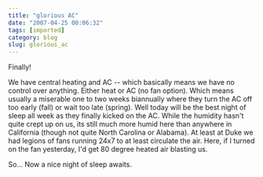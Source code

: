```yaml
---
title: "glorious AC"
date: "2007-04-25 00:06:32"
tags: [imported]
category: blog
slug: glorious_ac
---
```


Finally!

We have central heating and AC -- which basically means we have no control over anything. Either heat or AC (no fan option). Which means usually a miserable one to two weeks biannually where they turn the AC off too early (fall) or wait too late (spring). Well today will be the best night of sleep all week as they finally kicked on the AC. While the humidity hasn't quite crept up on us, its still much more humid here than anywhere in California (though not quite North Carolina or Alabama). At least at Duke we had legions of fans running 24x7 to at least circulate the air. Here, if I turned on the fan yesterday, I'd get 80 degree heated air blasting us.

So... Now a nice night of sleep awaits.

